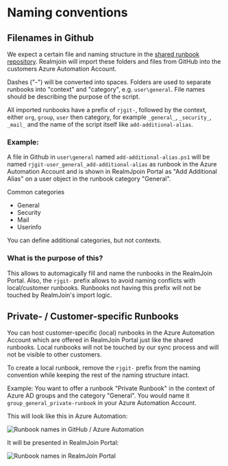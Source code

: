 # Naming conventions

## Filenames in Github

We expect a certain file and naming structure in the [shared runbook repository](https://github.com/realmjoin/realmjoin-runbooks). Realmjoin will import these folders and files from GitHub into the customers Azure Automation Account.

Dashes ("-") will be converted into spaces. Folders are used to separate runbooks into "context" and "category", e.g. `user\general`. File names should be describing the purpose of the script.&#x20;

All imported runbooks have a prefix of `rjgit-`, followed by the context, either `org`, `group`, `user` then category, for example `_general_`, `_security_`, `_mail_` and the name of the script itself like `add-additional-alias`.

### Example:

A file in Github in `user\general` named `add-additional-alias.ps1` will be named `rjgit-user_general_add-additional-alias` as runbook in the Azure Automation Account and is shown in RealmJpoin Portal as "Add Additional Alias" on a user object in the runbook category "General".

Common categories

* General
* Security
* Mail
* Userinfo

You can define additional categories, but not contexts.

### What is the purpose of this?

This allows to automagically fill and name the runbooks in the RealmJoin Portal. Also, the `rjgit-` prefix allows to avoid naming conflicts with local/customer runbooks. Runbooks not having this prefix will not be touched by RealmJoin's import logic.

## Private- / Customer-specific Runbooks

You can host customer-specific (local) runbooks in the Azure Automation Account which are offered in RealmJoin Portal just like the shared runbooks. Local runbooks will not be touched by our sync process and will not be visible to other customers.

To create a local runbook, remove the `rjgit-` prefix from the naming convention while keeping the rest of the naming structure intact.

Example: You want to offer a runbook "Private Runbook" in the context of Azure AD groups and the category "General". You would name it `group_general_private-runbook` in your Azure Automation Account.

This will look like this in Azure Automation:

![Runbook names in GitHub / Azure Automation](../.gitbook/assets/naming-ing1.png)

It will be presented in RealmJoin Portal:

![Runbook names in RealmJoin Portal](../.gitbook/assets/naming-ing2.png)
